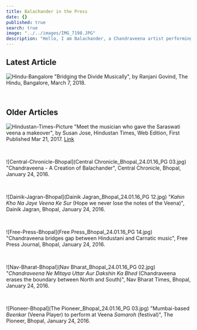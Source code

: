```yaml
---
title: Balachander in the Press
date: {}
published: true
search: true
image: "../../images/IMG_7198.JPG"
description: "Hello, I am Balachander, a Chandraveena artist performing Indian Music. Read on to learn more about what the press has to say about me."
---
```


## Latest Article

![Hindu-Bangalore](Hindu-Bangalore-IMG-20180307-WA0001.jpg)
"Bridging the Divide Musically", by Ranjani Govind, The Hindu, Bangalore, March 7, 2018.

<br>

## Older Articles

![Hindustan-Times-Picture](HindustanTimes.jpg)
"Meet the musician who gave the Saraswati veena a makeover", by Susan Jose, Hindustan Times, Web Edition, First Published Mar 21, 2017. [Link](../../images/Hindustan-Times-online-Mar-07-2017.pdf)

<br>

![Central-Chronicle-Bhopal](Central Chronicle_Bhopal_24.01.16_PG 03.jpg)
"Chandraveena - A Creation of Balachander", Central Chronicle, Bhopal, January 24, 2016.

<br>

![Dainik-Jagran-Bhopal](Dainik Jagran_Bhopal_24.01.16_PG 12.jpg)
"*Kahin Kho Na Jaye Veena Ke Sur* (Hope we never lose the notes of the Veena)", Dainik Jagran, Bhopal, January 24, 2016.

<br>

![Free-Press-Bhopal](Free Press_Bhopal_24.01.16_PG 14.jpg)
"Chandraveena bridges gap between Hindustani and Carnatic music", Free Press Journal, Bhopal, January 24, 2016.

<br>

![Nav-Bharat-Bhopal](Nav Bharat_Bhopal_24.01.16_PG 02.jpg)
"*Chandraveena Ne Mitaya Uttar Aur Dakshin Ka Bhed* (Chandraveena erases the boundary between North and South)", Nav Bharat Times, Bhopal, January 24, 2016.

<br>

![Pioneer-Bhopal](The Pioneer_Bhopal_24.01.16_PG 03.jpg)
"Mumbai-based *Beenkar* (Veena Player) to perform at Veena *Samaroh* (festival)", The Pioneer, Bhopal, January 24, 2016.
